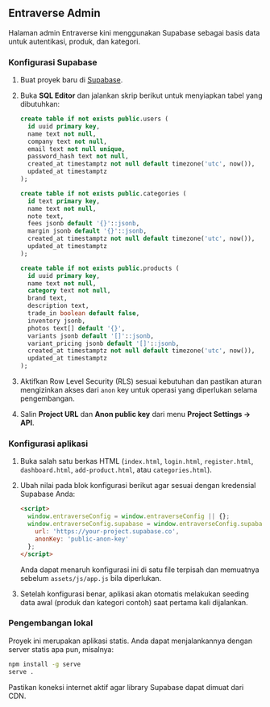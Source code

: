 ## Entraverse Admin

Halaman admin Entraverse kini menggunakan Supabase sebagai basis data untuk autentikasi, produk, dan kategori.

### Konfigurasi Supabase

1. Buat proyek baru di [Supabase](https://supabase.com/).
2. Buka **SQL Editor** dan jalankan skrip berikut untuk menyiapkan tabel yang dibutuhkan:

   ```sql
   create table if not exists public.users (
     id uuid primary key,
     name text not null,
     company text not null,
     email text not null unique,
     password_hash text not null,
     created_at timestamptz not null default timezone('utc', now()),
     updated_at timestamptz
   );

   create table if not exists public.categories (
     id text primary key,
     name text not null,
     note text,
     fees jsonb default '{}'::jsonb,
     margin jsonb default '{}'::jsonb,
     created_at timestamptz not null default timezone('utc', now()),
     updated_at timestamptz
   );

   create table if not exists public.products (
     id uuid primary key,
     name text not null,
     category text not null,
     brand text,
     description text,
     trade_in boolean default false,
     inventory jsonb,
     photos text[] default '{}',
     variants jsonb default '[]'::jsonb,
     variant_pricing jsonb default '[]'::jsonb,
     created_at timestamptz not null default timezone('utc', now()),
     updated_at timestamptz
   );
   ```

3. Aktifkan Row Level Security (RLS) sesuai kebutuhan dan pastikan aturan mengizinkan akses dari `anon` key untuk operasi yang diperlukan selama pengembangan.
4. Salin **Project URL** dan **Anon public key** dari menu **Project Settings → API**.

### Konfigurasi aplikasi

1. Buka salah satu berkas HTML (`index.html`, `login.html`, `register.html`, `dashboard.html`, `add-product.html`, atau `categories.html`).
2. Ubah nilai pada blok konfigurasi berikut agar sesuai dengan kredensial Supabase Anda:

   ```html
   <script>
     window.entraverseConfig = window.entraverseConfig || {};
     window.entraverseConfig.supabase = window.entraverseConfig.supabase || {
       url: 'https://your-project.supabase.co',
       anonKey: 'public-anon-key'
     };
   </script>
   ```

   Anda dapat menaruh konfigurasi ini di satu file terpisah dan memuatnya sebelum `assets/js/app.js` bila diperlukan.

3. Setelah konfigurasi benar, aplikasi akan otomatis melakukan seeding data awal (produk dan kategori contoh) saat pertama kali dijalankan.

### Pengembangan lokal

Proyek ini merupakan aplikasi statis. Anda dapat menjalankannya dengan server statis apa pun, misalnya:

```bash
npm install -g serve
serve .
```

Pastikan koneksi internet aktif agar library Supabase dapat dimuat dari CDN.


